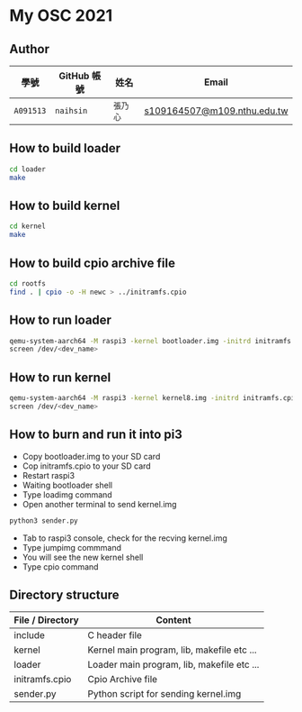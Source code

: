 # My OSC 2021

## Author

| 學號        | GitHub 帳號  | 姓名    | Email                      |
| ---------- | ----------- | ------- | -------------------------- |
| `A091513`  | `naihsin` | `張乃心` | s109164507@m109.nthu.edu.tw  |

## How to build loader
```bash
cd loader
make
```

## How to build kernel
```bash
cd kernel
make
```

## How to build cpio archive file
```bash
cd rootfs
find . | cpio -o -H newc > ../initramfs.cpio
```

## How to run loader
```bash
qemu-system-aarch64 -M raspi3 -kernel bootloader.img -initrd initramfs.cpio -serial null -serial pty
screen /dev/<dev_name>
```

## How to run kernel
```bash
qemu-system-aarch64 -M raspi3 -kernel kernel8.img -initrd initramfs.cpio -serial null -serial pty
screen /dev/<dev_name>
```

## How to burn and run it into pi3
- Copy bootloader.img to your SD card
- Cop initramfs.cpio to your SD card
- Restart raspi3
- Waiting bootloader shell
- Type loadimg command
- Open another terminal to send kernel.img
```bash
python3 sender.py 
```
- Tab to raspi3 console, check for the recving kernel.img
- Type jumpimg commmand
- You will see the new kernel shell
- Type cpio command

## Directory structure

| File / Directory | Content                             | 
| --------------| ----------------------------------------------------- | 
| include       | C header file                                      |
| kernel        | Kernel main program, lib, makefile etc ...            |
| loader        | Loader main program, lib, makefile etc ...            |
| initramfs.cpio    | Cpio Archive file                               |
| sender.py      | Python script for sending kernel.img               |
